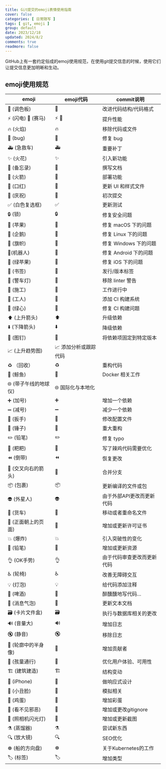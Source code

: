 ```yaml
---
title: Git提交的emoji表情使用指南
cover: false
categories: [ 日常随写 ]
tags: [ git, emoji ]
group: default
date: 2023/12/18
updated: 2024/8/2
comments: true
readmore: false
---
```


GitHub上有一套约定俗成的emoji使用规范，在使用git提交信息的时候，使用它们让提交信息更加明晰和生动。

<!-- more -->

## emoji使用规范

| emoji            | emoji代码                              | commit说明         |
|------------------|--------------------------------------|------------------|
| 🎨 (调色板)         | :art:                                | 	改进代码结构/代码格式     |
| ⚡️ (闪电) 🐎 (赛马)	 | :zap: :racehorse:                    | 	提升性能            |
| 🔥 (火焰)	         | :fire:	                              | 移除代码或文件          |
| 🐛 (bug)         | 	:bug:                               | 	修复 bug          |
| 🚑 (急救车)	        | :ambulance:                          | 	重要补丁            |
| ✨ (火花)	          | :sparkles:                           | 	引入新功能           |
| 📝 (备忘录)	        | :memo:                               | 	撰写文档            |
| 🚀 (火箭)	         | :rocket:                             | 	部署功能            |
| 💄 (口红)          | :lipstick:                           | 	更新 UI 和样式文件     |
| 🎉 (庆祝)          | :tada:                               | 	初次提交            |
| ✅ (白色复选框)	       | :white_check_mark:                   | 	更新测试            |
| 🔒 (锁)           | 	:lock:	                             | 修复安全问题           |
| 🍎 (苹果)          | :apple:                              | 	修复 macOS 下的问题   |
| 🐧 (企鹅)          | :penguin:                            | 	修复 Linux 下的问题   |            
| 🏁 (旗帜)          | :checkered_flag:	                    | 修复 Windows 下的问题  |   
| 🤖(机器人)          | :robot:	                             | 修复 Android 下的问题  |          
| 🍏 (绿苹果)         | :green_apple:                        | 	修复 iOS 下的问题     |        
| 🔖 (书签)	         | :bookmark:                           | 	发行/版本标签         |           
| 🚨 (警车灯)         | :rotating_light:                     | 	移除 linter 警告    |  
| 🚧 (施工)          | :construction:                       | 	工作进行中           |    
| 👷 (工人)          | :construction_worker:                | 	添加 CI 构建系统      |
| 💚 (绿心)          | :green_heart:                        | 	修复 CI 构建问题      |       
| ⬆️ (上升箭头)        | :arrow_up:                           | 	升级依赖            |            
| ⬇️ (下降箭头)        | :arrow_down:                         | 	降级依赖            |         
| 📌 (图钉)          | :pushpin:                            | 	将依赖项固定到特定版本     |            
| 📈 (上升趋势图)	      | :chart_with_upwards_trend:	添加分析或跟踪代码 |
| ♻️ （回收）          | :recycle:                            | 	重构代码            |                
| 🐳 (鲸鱼)	         | :whale:                              | 	Docker 相关工作     |                  
| 🌐 (带子午线的地球仪)    | :globe_with_meridians:	国际化与本地化       |
| ➕ (加号)	          | :heavy_plus_sign:                    | 	增加一个依赖          |            
| ➖ (减号)	          | :heavy_minus_sign:                   | 	减少一个依赖          |          
| 🔧 (扳手)	         | :wrench:                             | 	修改配置文件          |                   
| 🔨 (锤子)          | :hammer:                             | 	重大重构            |                
| ✏️ (铅笔)          | :pencil2:                            | 	修复 typo         |             
| 💩 (粑粑)          | :poop:                               | 	写了辣鸡代码需要优化      |                   
| ⏪ (倒带)           | :rewind:                             | 	恢复更改            |            
| 🔀 (交叉向右的箭头)     | :twisted_rightwards_arrows:          | 	合并分支            |
| 📦 (包裹)          | :package:                            | 	更新编译的文件或包       |            
| 👽 (外星人)         | :alien:                              | 	由于外部API更改而更新代码  |              
| 🚚 (货车)	         | :truck:                              | 	移动或者重命名文件       |             
| 📄 (正面朝上的页面)	    | :page_facing_up:                     | 	增加或更新许可证书       |           
| 💥 (爆炸)          | :boom:                               | 	引入突破性的变化        |          
| 🍱 (铅笔)	         | :bento:                              | 	增加或更新资源         |        
| 👌 (OK手势)        | :ok_hand:                            | 	由于代码审查更改而更新代码   |        
| ♿️ (轮椅)          | :wheelchair:                         | 	改善无障碍交互         |
| 💡 (灯泡)	         | :bulb:                               | 	给代码添加注释         |      
| 🍻 (啤酒)	         | :beers:                              | 	醉醺醺地写代码…        |    
| 💬 (消息气泡)        | :speech_balloon:                     | 	更新文本文档          |
| 🗃 (卡片文件盒)       | :card_file_box:                      | 	执行与数据库相关的更改     |   
| 🔊 (音量大)         | :loud_sound:                         | 	增加日志            |
| 🔇 (静音)          | :mute:                               | 	移除日志            |     
| 👥 (轮廓中的半身像)     | :busts_in_silhouette:                | 	增加贡献者           |
| 🚸 (孩童通行)        | :children_crossing:                  | 	优化用户体验、可用性      |
| 🏗 (建筑建造)        | :building_construction:	             | 结构变动             |
| 📱 (iPhone)	     | :iphone:                             | 	做响应式设计          |                   
| 🤡 (小丑脸)	        | :clown_face:                         | 	模拟相关            |          
| 🥚 (鸡蛋)	         | :egg:	                               | 增加彩蛋             | 
| 🙈 (看不见邪恶)       | :see_no_evil:                        | 	增加或更改gitignore  |
| 📸 (照相机闪光灯)      | :camera_flash:	                      | 增加或更新截图          |
| ⚗️ (蒸馏器)         | :alembic:	                           | 尝试新东西            |
| 🔍 (放大镜)         | :mag:                                | 	SEO优化           |  
| ☸️ (船的方向盘)       | :wheel_of_dharma:                    | 	关于Kubernetes的工作 |
| 🏷 (标签)	         | :label:                              | 	增加类型            |